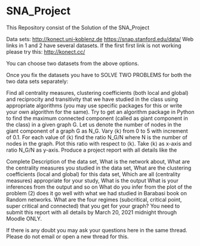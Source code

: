 # SNA_Project
This Repository consist of the Solution of the SNA_Project 

Data sets:
http://konect.uni-koblenz.de
https://snap.stanford.edu/data/
Web links in 1 and 2 have several datasets. If the first first link is not working please try this: http://konect.cc/

You can choose two datasets from the above options.

Once you fix the datasets you have to SOLVE TWO PROBLEMS for both the two data sets separately:

Find all centrality measures, clustering coefficients (both local and global) and reciprocity and transitivity that we have studied in the class using appropriate algorithms (you may use specific packages for this or write your own algorithm for the same). 
Try to get an algorithm package in Python to find the maximum connected component (called as giant component in the class) in a given graph G. Let us denote the number of nodes in the giant component of a graph G as N_G. Vary ⟨k⟩ from 0 to 5 with increment of 0.1. For each value of ⟨k⟩ find the ratio N_G/N where N is the number of nodes in the graph. Plot this ratio with respect to ⟨k⟩. Take ⟨k⟩ as x-axis and ratio N_G/N as y-axis. 
Produce a project report with all details like the 

Complete Description of the data set, 
What is the network about,
What are the centrality measures you studied in the data set, 
What are the clustering coefficients (local and global) for this data set, 
Which are all (centrality measures) appropriate for your study, 
What is the output
What is your inferences from the output and so on
What do you infer from the plot of the problem (2) does it go well with what we had studied in Barabasi book on Random networks. What are the four regimes (subcritical, critical point, super critical and connected) that you get for your graph? 
You need to submit this report with all details by March 20, 2021 midnight through Moodle ONLY. 

If there is any doubt you may ask your questions here in the same thread. Please do not email or open a new thread for this.
